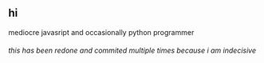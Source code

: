 ## hi

mediocre javasript and occasionally python programmer
###### this has been redone and commited multiple times because i am indecisive 
